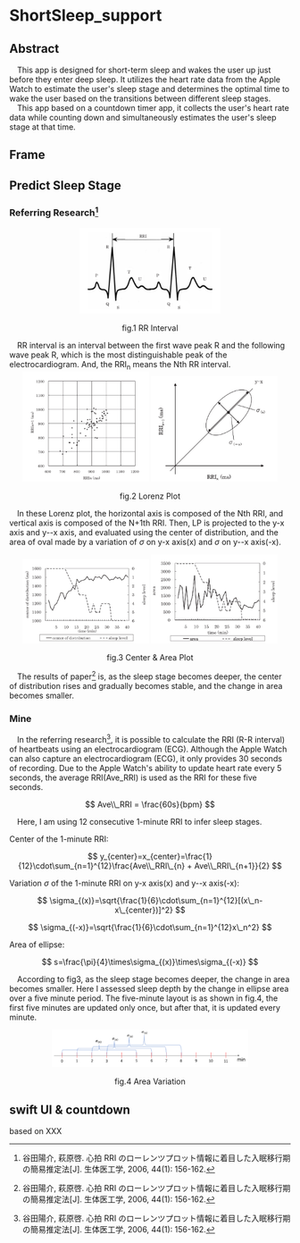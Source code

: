 # ShortSleep_support
## Abstract
&emsp;This app is designed for short-term sleep and wakes the user up just before they enter deep sleep. It utilizes the heart rate data from the Apple Watch to estimate the user's sleep stage and determines the optimal time to wake the user based on the transitions between different sleep stages.    
&emsp;This app based on a countdown timer app, it collects the user's heart rate data while counting down and simultaneously estimates the user's sleep stage at that time.
## Frame

## Predict Sleep Stage
### Referring Research[^1]
<div align=center>
  <img src="https://github.com/znlua/ShortSleep_support/blob/main/CircleTimer-main/images/RRI.png" alt="RR Intervial" style="width:50%; height:auto;">
  <p>fig.1 RR Interval</p>
</div>    
&emsp;RR interval is an interval between the first wave peak R and the following wave peak R, which is the most distinguishable peak of the electrocardiogram. And, the RRI<sub>n</sub> means the Nth RR interval.

<div align=center>
  <img src="https://github.com/znlua/ShortSleep_support/blob/main/CircleTimer-main/images//Lorenz_plot.png"
    alt="RR Intervial" style="width:45%; height:auto;"/>
  <img src="https://github.com/znlua/ShortSleep_support/blob/main/CircleTimer-main/images/LZ.png"
    alt="RR Intervial" style="width:45%; height:auto;"/>
    <p>fig.2 Lorenz Plot</p>
</div>

&emsp;In these Lorenz plot, the horizontal axis is composed of the Nth RRI, and vertical axis is composed of the N+1th RRI. Then, LP is projected to the y-x axis and y--x axis, and evaluated using the center of distribution, and the area of oval made by a variation of $\sigma$ on y-x axis(x) and $\sigma$ on y--x axis(-x).   

<div align=center>
  <img src="https://github.com/znlua/ShortSleep_support/blob/main/CircleTimer-main/images/center.png"
    alt="RR Intervial" style="width:45%; height:auto;"/>
  <img src="https://github.com/znlua/ShortSleep_support/blob/main/CircleTimer-main/images/area.png"
    alt="RR Intervial" style="width:45%; height:auto;"/>
  <p>fig.3 Center & Area Plot</p>
</div>

&emsp;The results of paper[^1] is, as the sleep stage becomes deeper, the center of distribution rises and gradually becomes stable, and the change in area becomes smaller.  

### Mine
&emsp;In the referring research[^1], it is possible to calculate the RRI (R-R interval) of heartbeats using an electrocardiogram (ECG). Although the Apple Watch can also capture an electrocardiogram (ECG), it only provides 30 seconds of recording. Due to the Apple Watch's ability to update heart rate every 5 seconds, the average RRI(Ave\_RRI) is used as the RRI for these five seconds.

$$ Ave\\_RRI = \frac{60s}{bpm} $$

&emsp;Here, I am using 12 consecutive 1-minute RRI to infer sleep stages.  

Center of the 1-minute RRI:

$$ y_{center}=x_{center}=\frac{1}{12}\cdot\sum_{n=1}^{12}\frac{Ave\\_RRI\_{n} + Ave\\_RRI\_{n+1}}{2} $$

Variation $\sigma$ of the 1-minute RRI on y-x axis(x) and y--x axis(-x):

$$ \sigma_{(x)}=\sqrt{\frac{1}{6}\cdot\sum_{n=1}^{12}[(x\_n-x\_{center})]^2} $$

$$ \sigma_{(-x)}=\sqrt{\frac{1}{6}\cdot\sum_{n=1}^{12}x\_n^2} $$

Area of ellipse:

$$ s=\frac{\pi}{4}\times\sigma_{(x)}\times\sigma_{(-x)} $$

&emsp;According to fig3, as the sleep stage becomes deeper, the change in area becomes smaller. Here I assessed sleep depth by the change in ellipse area over a five minute period. The five-minute layout is as shown in fig.4, the first five minutes are updated only once, but after that, it is updated every minute. 

<div align=center>
  <img src="https://github.com/znlua/ShortSleep_support/blob/main/CircleTimer-main/images/variation.png" alt="RR Intervial" style="width:70%; height:auto;">
  <p>fig.4 Area Variation</p>
</div>    

## swift UI & countdown
based on XXX

[^1]: 谷田陽介, 萩原啓. 心拍 RRI のローレンツプロット情報に着目した入眠移行期の簡易推定法[J]. 生体医工学, 2006, 44(1): 156-162.

